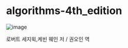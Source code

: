 # algorithms-4th_edition
 ![image](https://github.com/user-attachments/assets/ad4843bc-49ce-4220-8cde-30deff1e49f0)

 로버트 세지윅,케빈 웨인 저 / 권오인 역
